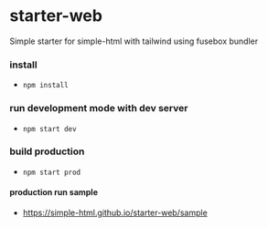 # starter-web

Simple starter for simple-html with tailwind using fusebox bundler

### install

- `npm install`

### run development mode with dev server

- `npm start dev`

### build production

- `npm start prod`


#### production run sample

* https://simple-html.github.io/starter-web/sample